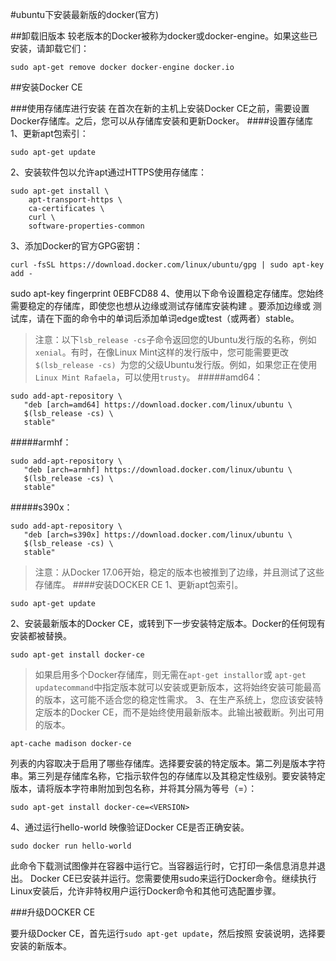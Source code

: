 #ubuntu下安装最新版的docker(官方)

##卸载旧版本
较老版本的Docker被称为docker或docker-engine。如果这些已安装，请卸载它们：
```
sudo apt-get remove docker docker-engine docker.io
```

##安装Docker CE

###使用存储库进行安装
在首次在新的主机上安装Docker CE之前，需要设置Docker存储库。之后，您可以从存储库安装和更新Docker。
####设置存储库
1、更新apt包索引：
```
sudo apt-get update
```
2、安装软件包以允许apt通过HTTPS使用存储库：
```
sudo apt-get install \
    apt-transport-https \
    ca-certificates \
    curl \
    software-properties-common
```
3、添加Docker的官方GPG密钥：
```
curl -fsSL https://download.docker.com/linux/ubuntu/gpg | sudo apt-key add -
```
sudo apt-key fingerprint 0EBFCD88
4、使用以下命令设置稳定存储库。您始终需要稳定的存储库，即使您也想从边缘或测试存储库安装构建 。要添加边缘或 测试库，请在下面的命令中的单词后添加单词edge或test（或两者）stable。
>注意：以下`lsb_release -cs`子命令返回您的Ubuntu发行版的名称，例如`xenial`。有时，在像Linux Mint这样的发行版中，您可能需要更改`$(lsb_release -cs) `为您的父级Ubuntu发行版。例如，如果您正在使用 `Linux Mint Rafaela`，可以使用`trusty`。
#####amd64：
```
sudo add-apt-repository \
   "deb [arch=amd64] https://download.docker.com/linux/ubuntu \
   $(lsb_release -cs) \
   stable"
```
#####armhf：
```
sudo add-apt-repository \
   "deb [arch=armhf] https://download.docker.com/linux/ubuntu \
   $(lsb_release -cs) \
   stable"
```
#####s390x：
```
sudo add-apt-repository \
   "deb [arch=s390x] https://download.docker.com/linux/ubuntu \
   $(lsb_release -cs) \
   stable"
```
>注意：从Docker 17.06开始，稳定的版本也被推到了边缘，并且测试了这些存储库。
####安装DOCKER CE
1、更新apt包索引。
```
sudo apt-get update
```
2、安装最新版本的Docker CE，或转到下一步安装特定版本。Docker的任何现有安装都被替换。
```
sudo apt-get install docker-ce
```
>如果启用多个Docker存储库，则无需在`apt-get installor`或 `apt-get updatecommand`中指定版本就可以安装或更新版本，这将始终安装可能最高的版本，这可能不适合您的稳定性需求。
3、在生产系统上，您应该安装特定版本的Docker CE，而不是始终使用最新版本。此输出被截断。列出可用的版本。
```
apt-cache madison docker-ce
```
列表的内容取决于启用了哪些存储库。选择要安装的特定版本。第二列是版本字符串。第三列是存储库名称，它指示软件包的存储库以及其稳定性级别。要安装特定版本，请将版本字符串附加到包名称，并将其分隔为等号（=）：
```
sudo apt-get install docker-ce=<VERSION>
```
4、通过运行hello-world 映像验证Docker CE是否正确安装。
```
sudo docker run hello-world
```
此命令下载测试图像并在容器中运行它。当容器运行时，它打印一条信息消息并退出。
Docker CE已安装并运行。您需要使用sudo来运行Docker命令。继续执行Linux安装后，允许非特权用户运行Docker命令和其他可选配置步骤。

###升级DOCKER CE

要升级Docker CE，首先运行`sudo apt-get update`，然后按照 安装说明，选择要安装的新版本。

